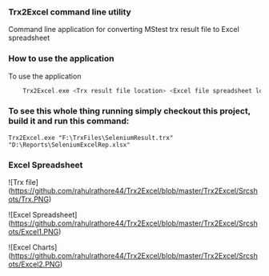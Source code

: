 ### Trx2Excel command line utility

Command line application for converting MStest trx result file to Excel spreadsheet

### How to use the application

To use the application

```c
	Trx2Excel.exe <Trx result file location> <Excel file spreadsheet location>
```

### To see this whole thing running simply checkout this project, build it and run this command:

`Trx2Excel.exe "F:\TrxFiles\SeleniumResult.trx" "D:\Reports\SeleniumExcelRep.xlsx"`

### Excel Spreadsheet

![Trx file]
(https://github.com/rahulrathore44/Trx2Excel/blob/master/Trx2Excel/Srcshots/Trx.PNG)

![Excel Spreadsheet]
(https://github.com/rahulrathore44/Trx2Excel/blob/master/Trx2Excel/Srcshots/Excel1.PNG)

![Excel Charts]
(https://github.com/rahulrathore44/Trx2Excel/blob/master/Trx2Excel/Srcshots/Excel2.PNG)



